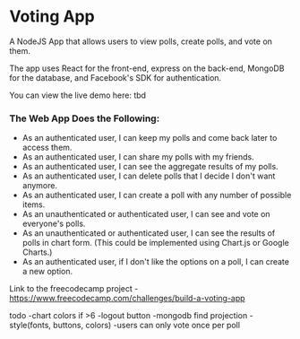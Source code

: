 # Voting App

A NodeJS App that allows users to view polls, create polls, and vote on them. 

The app uses React for the front-end, express on the back-end, MongoDB for the database, and Facebook's SDK for authentication.

You can view the live demo here: tbd

### The Web App Does the Following:
* As an authenticated user, I can keep my polls and come back later to access them.
* As an authenticated user, I can share my polls with my friends.
* As an authenticated user, I can see the aggregate results of my polls.
* As an authenticated user, I can delete polls that I decide I don't want anymore.
* As an authenticated user, I can create a poll with any number of possible items.
* As an unauthenticated or authenticated user, I can see and vote on everyone's polls.
* As an unauthenticated or authenticated user, I can see the results of polls in chart form. (This could be implemented using Chart.js or Google Charts.)
* As an authenticated user, if I don't like the options on a poll, I can create a new option.

Link to the freecodecamp project - https://www.freecodecamp.com/challenges/build-a-voting-app

todo
-chart colors if >6
-logout button
-mongodb find projection
-style(fonts, buttons, colors)
-users can only vote once per poll